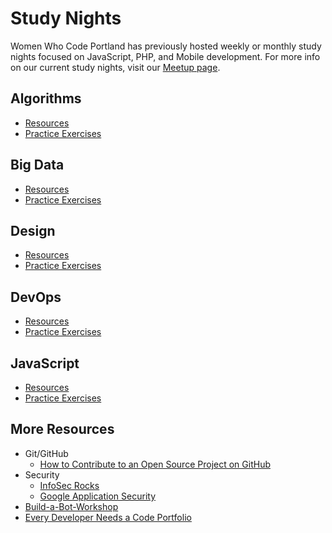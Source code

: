 # Study Nights

Women Who Code Portland has previously hosted weekly or monthly study nights focused on JavaScript, PHP, and Mobile development. For more info on our current study nights, visit our [Meetup page](http://www.meetup.com/Women-Who-Code-Portland/).

## Algorithms 
- [Resources](algorithms/algorithms-resources.md)
- [Practice Exercises](algorithms/algorithms-exercises.md)

## Big Data
- [Resources](big-data/big-data-resources.md)
- [Practice Exercises](big-data/big-data-exercises.md)

## Design
- [Resources](design/design-resources.md)
- [Practice Exercises](design/design-exercises.md)

## DevOps
- [Resources](devops/devops-resources.md)
- [Practice Exercises](devops/devops-exercises.md)

## JavaScript 
- [Resources](javascript/js-resources.md)
- [Practice Exercises](javascript/js-exercises.md)

## More Resources
- Git/GitHub
  - [How to Contribute to an Open Source Project on GitHub](https://egghead.io/lessons/javascript-introduction-to-github)  
- Security
  - [InfoSec Rocks](https://sites.google.com/site/infosecrocks/)
  - [Google Application Security](https://www.google.com/about/appsecurity/reward-program/)
- [Build-a-Bot-Workshop](https://www.gitbook.com/book/tpinecone/build-a-bot-workshop/details)
- [Every Developer Needs a Code Portfolio](https://medium.com/javascript-scene/every-developer-needs-a-code-portfolio-cc79c3d92110#.mz1h7xejd)
